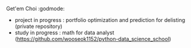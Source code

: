 Get'em Choi :godmode:

- project in progress : portfolio optimization and prediction for delisting   
                        (private repository)
- study in progress   : math for data analyst   
                        (https://github.com/wooseok1152/python-data_science_school)
